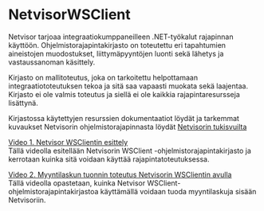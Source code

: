 # NetvisorWSClient
Netvisor tarjoaa integraatiokumppaneilleen .NET-työkalut rajapinnan käyttöön. 
Ohjelmistorajapintakirjasto on toteutettu eri tapahtumien aineistojen muodostukset, liittymäpyyntöjen luonti sekä lähetys ja vastaussanoman käsittely.

Kirjasto on mallitoteutus, joka on tarkoitettu helpottamaan integraatiototeutuksen tekoa ja sitä saa vapaasti muokata sekä laajentaa. 
Kirjasto ei ole valmis toteutus ja siellä ei ole kaikkia rajapintaresursseja lisättynä.

Kirjastossa käytettyjen resurssien dokumentaatiot löydät ja tarkemmat kuvaukset Netvisorin ohjelmistorajapinnasta löydät <a href="https://support.netvisor.fi/hc/fi/sections/200193196-Ohjelmistointegraatiot">Netvisorin tukisvuilta</a>

<a href="https://www.youtube.com/watch?v=JLqxv8rIwN0">Video 1. Netvisor WSClientin esittely</a><br>
Tällä videolla esitellään Netvisorin WSClient -ohjelmistorajapintakirjasto ja kerrotaan kuinka sitä voidaan käyttää rajapintatoteutuksessa.

<a href="https://www.youtube.com/watch?v=v0dk5W6Z9OI">Video 2. Myyntilaskun tuonnin toteutus Netvisorin WSClientin avulla</a><br>
Tällä videolla opastetaan, kuinka Netvisor WSClient-ohjelmistorajapintakirjastoa käyttämällä voidaan tuoda myyntilaskuja sisään Netvisoriin. 
